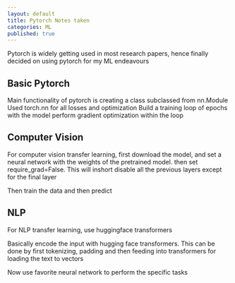 ```yaml
---
layout: default
title: Pytorch Notes taken
categories: ML
published: true
---
```

Pytorch is widely getting used in most research papers, hence finally decided on using pytorch for my ML endeavours

## Basic Pytorch
Main functionality of pytorch is creating a class subclassed from nn.Module
Used torch.nn for all losses and optimization
Build a training loop of epochs with the  model
perform gradient optimization within the loop

## Computer Vision
For computer vision transfer learning, first download the model, and set a neural network with the weights of the pretrained model.
then set require_grad=False. This will inshort disable all the previous layers except for the final layer

Then train the data and then predict

## NLP
For NLP transfer learning, use huggingface transformers

Basically encode the input with hugging face transformers. This can be done by first tokenizing, padding and then feeding into transformers for loading the text to vectors

Now use favorite neural network to perform the specific tasks


